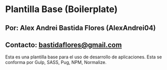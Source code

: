 # Plantilla Base (Boilerplate)

## Por: Alex Andrei Bastida Flores (AlexAndrei04)
## Contacto: bastidaflores@gmail.com

Esta es una plantilla base para el uso de desarrollo de aplicaciones. Esta se conforma por Gulp, SASS, Pug, NPM, Normalize.

